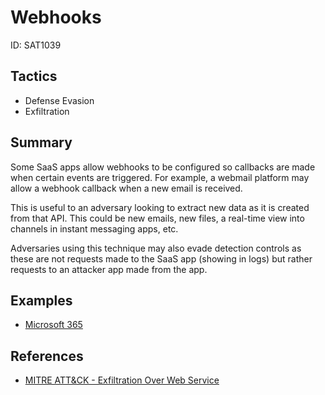 # Webhooks
ID: SAT1039

## Tactics
* Defense Evasion
* Exfiltration

## Summary
Some SaaS apps allow webhooks to be configured so callbacks are made when certain events are triggered. For example, a webmail platform may allow a webhook callback when a new email is received.         

This is useful to an adversary looking to extract new data as it is created from that API. This could be new emails, new files, a real-time view into channels in instant messaging apps, etc.

Adversaries using this technique may also evade detection controls as these are not requests made to the SaaS app (showing in logs) but rather requests to an attacker app made from the app.

## Examples
* [Microsoft 365](examples/microsoft_365.md)

## References
* [MITRE ATT&CK - Exfiltration Over Web Service](https://attack.mitre.org/techniques/T1567/)
